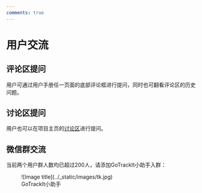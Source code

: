 ```yaml
---
comments: true
---
```


# 用户交流

## 评论区提问
用户可通过用户手册任一页面的底部评论框进行提问，同时也可翻看评论区的历史问题。


## 讨论区提问
用户也可以在项目主页的[讨论区](https://github.com/zdsjjtTLG/TrackIt/discussions)进行提问。


## 微信群交流
当前两个用户群人数均已超过200人，请添加GoTrackIt小助手入群：

<figure markdown="span">
  ![Image title](../_static/images/tk.jpg)
  <figcaption>GoTrackIt小助手</figcaption>
</figure>
